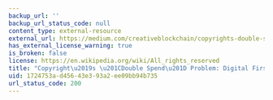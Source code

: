 ```yaml
---
backup_url: ''
backup_url_status_code: null
content_type: external-resource
external_url: https://medium.com/creativeblockchain/copyrights-double-spend-problem-digital-first-sales-f18c586612b9#.pod85fuzu
has_external_license_warning: true
is_broken: false
license: https://en.wikipedia.org/wiki/All_rights_reserved
title: "Copyright\u2019s \u201CDouble Spend\u201D Problem: Digital First Sales"
uid: 1724753a-d456-43e3-93a2-ee09bb94b735
url_status_code: 200
---
```

